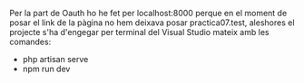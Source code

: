 Per la part de Oauth ho he fet per localhost:8000 perque en el moment de posar el link de la pàgina no hem deixava posar practica07.test,
aleshores el projecte s'ha d'engegar per terminal del Visual Studio mateix amb les comandes:
- php artisan serve
- npm run dev


